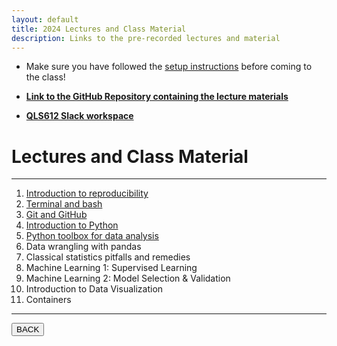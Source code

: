 ```yaml
---
layout: default
title: 2024 Lectures and Class Material
description: Links to the pre-recorded lectures and material
---
```


- Make sure you have followed the [setup instructions](../setup/setup.html) before coming to the class!

- [**Link to the GitHub Repository containing the lecture materials**](https://github.com/neurodatascience/QLS-course-materials/tree/main/Lectures/2024)

- [**QLS612 Slack workspace**](https://qls612-bhs.slack.com)

# Lectures and Class Material

---

1.  [Introduction to reproducibility](./2024/intro_to_reproducibility.html)
1.  [Terminal and bash](./2024/terminal_and_bash.html)
1.  [Git and GitHub](./2024/git_github.html)
1.  [Introduction to Python](./2024/intro_to_python.html)
1.  [Python toolbox for data analysis](./2024/python_toolbox_for_data_analysis.html)
1.  Data wrangling with pandas
1.  Classical statistics pitfalls and remedies
1.  Machine Learning 1: Supervised Learning
1.  Machine Learning 2: Model Selection & Validation
1.  Introduction to Data Visualization
1.  Containers

<!-- 🔶 To be announced 🔶 -->

---

<a href="../"><button>BACK</button></a>
